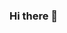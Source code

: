### Hi there 👋

<!--
**LeviOP/LeviOP** is a ✨ _special_ ✨ repository because its `README.md` (this file) appears on your GitHub profile.

- Levi
- He/him
- 15.
- Schooling.
- I do random projects in my freetime. 
-->
